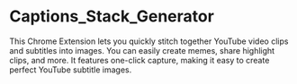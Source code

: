 # Captions_Stack_Generator
This Chrome Extension lets you quickly stitch together YouTube video clips and subtitles into images. You can easily create memes, share highlight clips, and more. It features one-click capture, making it easy to create perfect YouTube subtitle images.
